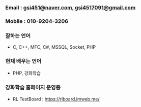### Email : gsi451@naver.com, gsi4517091@gmail.com
### Mobile : 010-9204-3206

### 잘하는 언어
- C, C++, MFC, C#, MSSQL, Socket, PHP

### 현재 배우는 언어
- PHP, 강화학습

### 강화학습 홈페이지 운영중
- RL TestBoard : https://rlboard.imweb.me/
